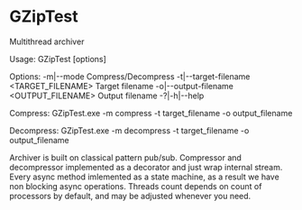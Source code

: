 # GZipTest
Multithread archiver

Usage: GZipTest [options]

Options:
  -m|--mode <MODE>                        Compress/Decompress
  -t|--target-filename <TARGET_FILENAME>  Target filename
  -o|--output-filename <OUTPUT_FILENAME>  Output filename
  -?|-h|--help
  
Compress:
GZipTest.exe -m compress -t target_filename -o output_filename

Decompress: 
GZipTest.exe -m decompress -t target_filename -o output_filename

Archiver is built on classical pattern pub/sub.
Compressor and decompressor implemented as a decorator and just wrap internal stream. Every async method imlemented as a state machine, as a result we have non blocking async operations. Threads count depends on count of processors by default, and may be adjusted whenever you need.
